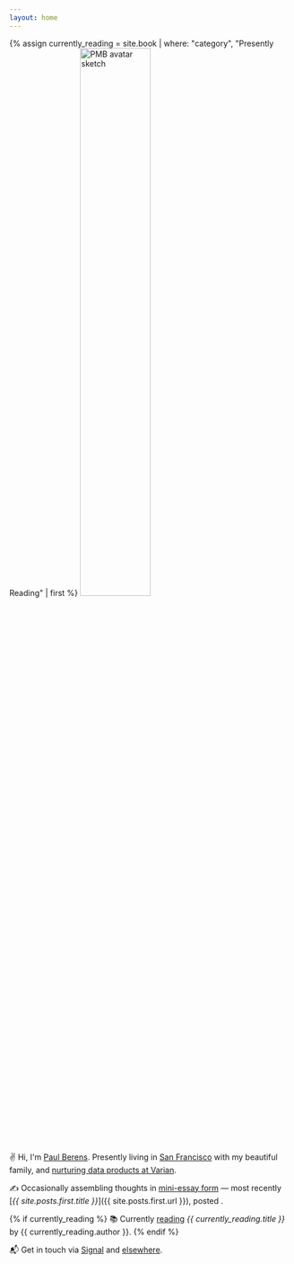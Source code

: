 ```yaml
---
layout: home
---
```

<div id="postDate" data-post-date="{{ site.posts.first.date | date: '%Y-%m-%dT%H:%M:%SZ' }}"></div>
{% assign currently_reading = site.book | where: "category", "Presently Reading" | first %}
<a href="/prayers/"><img src="/assets/images/avatar_pmb_sketch_tr" alt="PMB avatar sketch" style="width: 50%;"></a>

✌ Hi, I'm [Paul Berens](/infobox/). Presently living in [San Francisco](/sf/) with my beautiful family, and [nurturing data products at Varian](/bio/).

✍ Occasionally assembling thoughts in [mini-essay form](/blog/) — most recently [*{{ site.posts.first.title }}*]({{ site.posts.first.url }}), posted <span id="timeDifferenceInline"></span>.

{% if currently_reading %}
📚 Currently [reading](/books/) *{{ currently_reading.title }}* by {{ currently_reading.author }}.
{% endif %}

📬 Get in touch via <a href="https://signal.me/#eu/ZIW9Fp74JntNZR6qR3lzP75kawn7rnT4aCdYIPAOG6eeO25MvYpC5a36bQqXv57v" target="_blank">Signal</a> and [elsewhere](/contact/).
